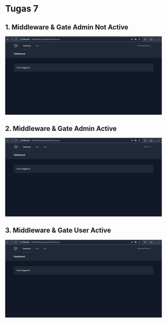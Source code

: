 # Tugas 7

## 1. Middleware & Gate Admin Not Active
![Alt text](Screenshot/Tugas7/asUser.png)

## 2. Middleware & Gate Admin Active
![Alt text](Screenshot/Tugas7/asAdmin.png)

## 3. Middleware & Gate User Active
![Alt text](Screenshot/Tugas7/userActive.png)